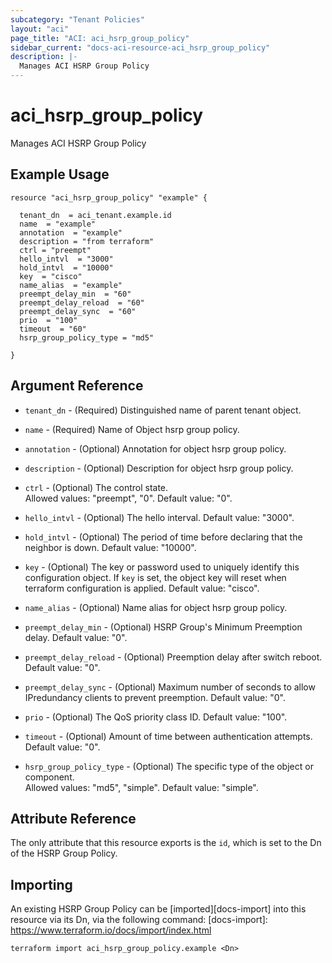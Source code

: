 ```yaml
---
subcategory: "Tenant Policies"
layout: "aci"
page_title: "ACI: aci_hsrp_group_policy"
sidebar_current: "docs-aci-resource-aci_hsrp_group_policy"
description: |-
  Manages ACI HSRP Group Policy
---
```


# aci_hsrp_group_policy

Manages ACI HSRP Group Policy

## Example Usage

```hcl
resource "aci_hsrp_group_policy" "example" {

  tenant_dn  = aci_tenant.example.id
  name  = "example"
  annotation  = "example"
  description = "from terraform"
  ctrl = "preempt"
  hello_intvl  = "3000"
  hold_intvl  = "10000"
  key  = "cisco"
  name_alias  = "example"
  preempt_delay_min  = "60"
  preempt_delay_reload  = "60"
  preempt_delay_sync  = "60"
  prio  = "100"
  timeout  = "60"
  hsrp_group_policy_type = "md5"

}
```

## Argument Reference

- `tenant_dn` - (Required) Distinguished name of parent tenant object.
- `name` - (Required) Name of Object hsrp group policy.
- `annotation` - (Optional) Annotation for object hsrp group policy.
- `description` - (Optional) Description for object hsrp group policy.
- `ctrl` - (Optional) The control state.  
  Allowed values: "preempt", "0". Default value: "0".
- `hello_intvl` - (Optional) The hello interval. Default value: "3000".

- `hold_intvl` - (Optional) The period of time before declaring that the neighbor is down. Default value: "10000".

- `key` - (Optional) The key or password used to uniquely identify this configuration object. If `key` is set, the object key will reset when terraform configuration is applied. Default value: "cisco".

- `name_alias` - (Optional) Name alias for object hsrp group policy.

- `preempt_delay_min` - (Optional) HSRP Group's Minimum Preemption delay. Default value: "0".

- `preempt_delay_reload` - (Optional) Preemption delay after switch reboot. Default value: "0".

- `preempt_delay_sync` - (Optional) Maximum number of seconds to allow IPredundancy clients to prevent preemption. Default value: "0".

- `prio` - (Optional) The QoS priority class ID. Default value: "100".

- `timeout` - (Optional) Amount of time between authentication attempts. Default value: "0".

- `hsrp_group_policy_type` - (Optional) The specific type of the object or component.  
  Allowed values: "md5", "simple". Default value: "simple".

## Attribute Reference

The only attribute that this resource exports is the `id`, which is set to the
Dn of the HSRP Group Policy.

## Importing

An existing HSRP Group Policy can be [imported][docs-import] into this resource via its Dn, via the following command:
[docs-import]: https://www.terraform.io/docs/import/index.html

```
terraform import aci_hsrp_group_policy.example <Dn>
```
